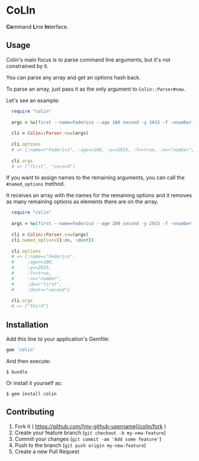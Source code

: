 # CoLIn

**Co**mmand **L**ine **In**terface.

## Usage

Colin's main focus is to parse command line arguments, but it's not constrained by it.

You can parse any array and get an options hash back.

To parse an array, just pass it as the only argument to `Colin::Parser#new`.

Let's see an example:

```ruby
  require "colin"
  
  args = %w[first --name=Federico --age 100 second -y 2015 -f -nnumber]
  
  cli = Colin::Parser.new(args)
  
  cli.options
  # => {:name=>"Federico", :age=>100, :y=>2015, :f=>true, :n=>"number"}
  
  cli.args
  # => ["first", "second"]
```

If you want to assign names to the remaining arguments, you can call the `#named_options` method.

It receives an array with the names for the remaining options and it removes as many remaining options as elements there are on the array.

```ruby
  require "colin"
  
  args = %w[first --name=Federico --age 100 second -y 2015 -f -nnumber third]
  
  cli = Colin::Parser.new(args)
  cli.named_options([:do, :dont])
  
  cli.options
  # => {:name=>"Federico",
  #     :age=>100,
  #     :y=>2015,
  #     :f=>true,
  #     :n=>"number",
  #     :do=>"first",
  #     :dont=>"second"}
  
  cli.args
  # => ["third"]
```

## Installation

Add this line to your application's Gemfile:

```ruby
gem 'colin'
```

And then execute:

    $ bundle

Or install it yourself as:

    $ gem install colin

## Contributing

1. Fork it ( https://github.com/[my-github-username]/colin/fork )
2. Create your feature branch (`git checkout -b my-new-feature`)
3. Commit your changes (`git commit -am 'Add some feature'`)
4. Push to the branch (`git push origin my-new-feature`)
5. Create a new Pull Request
